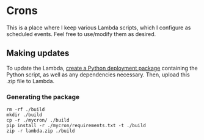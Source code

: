 # Crons

This is a place where I keep various Lambda scripts, which I configure as scheduled events. Feel free to use/modify them as desired.

## Making updates

To update the Lambda, [create a Python deployment package](http://docs.aws.amazon.com/lambda/latest/dg/lambda-python-how-to-create-deployment-package.html) containing the Python script, as well as any dependencies necessary. Then, upload this .zip file to Lambda.

### Generating the package

    rm -rf ./build
    mkdir ./build
    cp -r ./mycron/ ./build
    pip install -r ./mycron/requirements.txt -t ./build
    zip -r lambda.zip ./build
